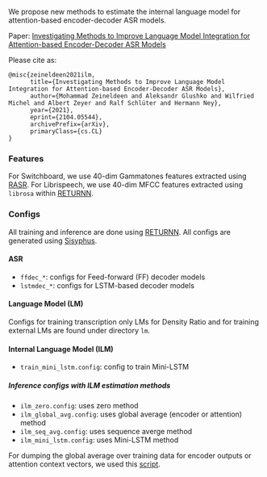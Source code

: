 We propose new methods to estimate the internal language model for attention-based encoder-decoder ASR models.

Paper: [Investigating Methods to Improve Language Model Integration for Attention-based Encoder-Decoder ASR Models](https://arxiv.org/abs/2104.05544)

Please cite as:

```
@misc{zeineldeen2021ilm,
      title={Investigating Methods to Improve Language Model Integration for Attention-based Encoder-Decoder ASR Models}, 
      author={Mohammad Zeineldeen and Aleksandr Glushko and Wilfried Michel and Albert Zeyer and Ralf Schlüter and Hermann Ney},
      year={2021},
      eprint={2104.05544},
      archivePrefix={arXiv},
      primaryClass={cs.CL}
}
```

### Features

For Switchboard, we use 40-dim Gammatones features extracted using [RASR](https://github.com/rwth-i6/rasr). For Librispeech, we use 40-dim MFCC features extracted using `librosa` within [RETURNN](https://github.com/rwth-i6/returnn).

### Configs

All training and inference are done using [RETURNN](https://github.com/rwth-i6/returnn). All configs are generated using [Sisyphus](https://github.com/rwth-i6/sisyphus).

#### ASR

- `ffdec_*`: configs for Feed-forward (FF) decoder models
- `lstmdec_*`: configs for LSTM-based decoder models

#### Language Model (LM)

Configs for training transcription only LMs for Density Ratio and for training external LMs are found under directory `lm`.

#### Internal Language Model (ILM)

- `train_mini_lstm.config`: config to train Mini-LSTM

##### Inference configs with ILM estimation methods


- `ilm_zero.config`: uses zero method
- `ilm_global_avg.config`: uses global average (encoder or attention) method
- `ilm_seq_avg.config`: uses sequence averge method
- `ilm_mini_lstm.config`: uses Mini-LSTM method

For dumping the global average over training data for encoder outputs or attention context vectors, we used this [script](https://github.com/rwth-i6/returnn/blob/master/tools/dump-forward-stats.py).
